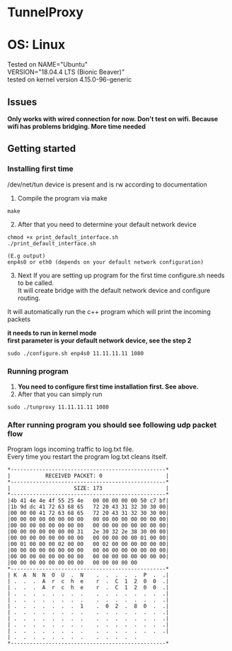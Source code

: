 # TunnelProxy
# OS: Linux

Tested on
NAME="Ubuntu"  
VERSION="18.04.4 LTS (Bionic Beaver)"  
tested on kernel version 4.15.0-96-generic  

## Issues
**Only works with wired connection for now. Don't test on wifi. Because wifi has problems bridging. More time needed**
## Getting started

### Installing first time

/dev/net/tun device is present and is rw according to documentation

1) Compile the program via make
```
make
```
2) After that you need to determine your default network device
```
chmod +x print_default_interface.sh
./print_default_interface.sh

(E.g output)
enp4s0 or eth0 (depends on your default network configuration)
```
3) Next If you are setting up program for the first time configure.sh needs to be called.  
   It will create bridge with the default network device and configure routing.
  
  It will automatically run the c++ program which will print the incoming packets
  
  **it needs to run in kernel mode**  
  **first parameter is your default network device, see the step 2**

```
sudo ./configure.sh enp4s0 11.11.11.11 1080
```
### Running program
1) **You need to configure first time installation first. See above.**  
2) After that you can simply run
```
sudo ./tunproxy 11.11.11.11 1080

```
### After running program you should see following udp packet flow
Program logs incoming traffic to log.txt file.  
Every time you restart the program log.txt cleans itself.  
```
*-------------------------------------------------*
|           RECEIVED PACKET: 0                    |
*-------------------------------------------------*
|                    SIZE: 173                    |
*-------------------------------------------------*
|4b 41 4e 4e 4f 55 25 4e   00 00 00 00 00 50 c7 bf|
|1b 9d dc 41 72 63 68 65   72 20 43 31 32 30 30 00|
|00 00 00 41 72 63 68 65   72 20 43 31 32 30 30 00|
|00 00 00 00 00 00 00 00   00 00 00 00 00 00 00 00|
|00 00 00 00 00 00 00 00   00 00 00 00 00 00 00 00|
|00 00 00 00 00 00 00 31   2e 30 32 2e 38 30 00 00|
|00 00 00 00 00 00 00 00   00 00 00 00 00 01 00 00|
|00 01 00 00 00 02 00 00   00 02 00 00 00 00 00 00|
|00 00 00 00 00 00 00 00   00 00 00 00 00 00 00 00|
|00 00 00 00 00 00 00 00   00 00 00 00 00 00 00 00|
|00 00 00 00 00 00 00 00   00 00 00 00 00
*-------------------------------------------------*
| K  A  N  N  O  U  .  N    .  .  .  .  .  P  .  .|
| .  .  .  A  r  c  h  e    r  .  C  1  2  0  0  .|
| .  .  .  A  r  c  h  e    r  .  C  1  2  0  0  .|
| .  .  .  .  .  .  .  .    .  .  .  .  .  .  .  .|
| .  .  .  .  .  .  .  .    .  .  .  .  .  .  .  .|
| .  .  .  .  .  .  .  1    .  0  2  .  8  0  .  .|
| .  .  .  .  .  .  .  .    .  .  .  .  .  .  .  .|
| .  .  .  .  .  .  .  .    .  .  .  .  .  .  .  .|
| .  .  .  .  .  .  .  .    .  .  .  .  .  .  .  .|
| .  .  .  .  .  .  .  .    .  .  .  .  .  .  .  .|
| .  .  .  .  .  .  .  .    .  .  .  .  .
*-------------------------------------------------*

```
